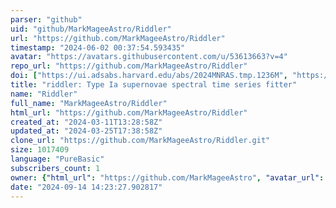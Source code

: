 ```yaml
---
parser: "github"
uid: "github/MarkMageeAstro/Riddler"
url: "https://github.com/MarkMageeAstro/Riddler"
timestamp: "2024-06-02 00:37:54.593435"
avatar: "https://avatars.githubusercontent.com/u/53613663?v=4"
repo_url: "https://github.com/MarkMageeAstro/Riddler"
doi: ["https://ui.adsabs.harvard.edu/abs/2024MNRAS.tmp.1236M", "https://ui.adsabs.harvard.edu/abs/2024ascl.soft05010M/abstract"]
title: "riddler: Type Ia supernovae spectral time series fitter"
name: "Riddler"
full_name: "MarkMageeAstro/Riddler"
html_url: "https://github.com/MarkMageeAstro/Riddler"
created_at: "2024-03-11T13:28:58Z"
updated_at: "2024-03-25T17:38:58Z"
clone_url: "https://github.com/MarkMageeAstro/Riddler.git"
size: 1017409
language: "PureBasic"
subscribers_count: 1
owner: {"html_url": "https://github.com/MarkMageeAstro", "avatar_url": "https://avatars.githubusercontent.com/u/53613663?v=4", "login": "MarkMageeAstro", "type": "User"}
date: "2024-09-14 14:23:27.902817"
---
```

